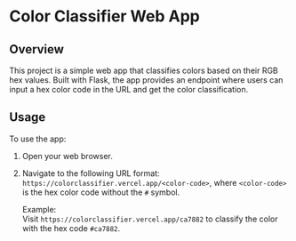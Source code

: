 # Color Classifier Web App

## Overview

This project is a simple web app that classifies colors based on their RGB hex values. Built with Flask, the app provides an endpoint where users can input a hex color code in the URL and get the color classification.

## Usage

To use the app:

1. Open your web browser.
2. Navigate to the following URL format: `https://colorclassifier.vercel.app/<color-code>`, where `<color-code>` is the hex color code without the `#` symbol.
   
   Example:  
   Visit `https://colorclassifier.vercel.app/ca7882` to classify the color with the hex code `#ca7882`.

 
